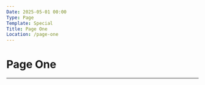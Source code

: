 ```yaml
---
Date: 2025-05-01 00:00
Type: Page
Template: Special
Title: Page One
Location: /page-one
---
```


# Page One

---
